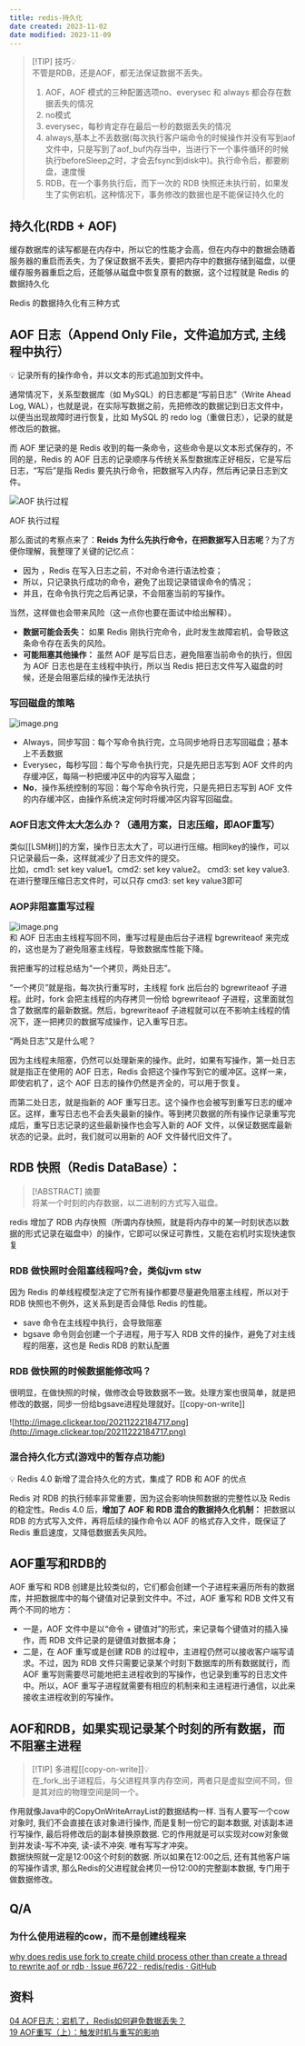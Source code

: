 ```yaml
---
title: redis-持久化
date created: 2023-11-02
date modified: 2023-11-09
---
```

> [!TIP] 技巧💡  
>  不管是RDB，还是AOF，都无法保证数据不丢失。
>  1. AOF，AOF 模式的三种配置选项no、everysec 和 always 都会存在数据丢失的情况
> 	 1. no模式
> 	 2. everysec，每秒肯定存在最后一秒的数据丢失的情况
> 	 3. always,基本上不丢数据(每次执行客户端命令的时候操作并没有写到aof文件中，只是写到了aof_buf内存当中，当进行下一个事件循环的时候执行beforeSleep之时，才会去fsync到disk中)。执行命令后，都要刷盘，速度慢
>  2. RDB，在一个事务执行后，而下一次的 RDB 快照还未执行前，如果发生了实例宕机，这种情况下，事务修改的数据也是不能保证持久化的

## 持久化(RDB + AOF)

缓存数据库的读写都是在内存中，所以它的性能才会高，但在内存中的数据会随着服务器的重启而丢失，为了保证数据不丢失，要把内存中的数据存储到磁盘，以便缓存服务器重启之后，还能够从磁盘中恢复原有的数据，这个过程就是 Redis 的数据持久化

Redis 的数据持久化有三种方式

## AOF 日志（Append Only File，文件追加方式, 主线程中执行）

<aside> 💡 记录所有的操作命令，并以文本的形式追加到文件中。

</aside>

通常情况下，关系型数据库（如 MySQL）的日志都是“写前日志”（Write Ahead Log, WAL），也就是说，在实际写数据之前，先把修改的数据记到日志文件中，以便当出现故障时进行恢复，比如 MySQL 的 redo log（重做日志），记录的就是修改后的数据。

而 AOF 里记录的是 Redis 收到的每一条命令，这些命令是以文本形式保存的，不同的是，Redis 的 AOF 日志的记录顺序与传统关系型数据库正好相反，它是写后日志，“写后”是指 Redis 要先执行命令，把数据写入内存，然后再记录日志到文件。

![AOF 执行过程](http://image.clickear.top/20211222184311.png)

AOF 执行过程

那么面试的考察点来了：**Reids 为什么先执行命令，在把数据写入日志呢**？为了方便你理解，我整理了关键的记忆点：

- 因为 ，Redis 在写入日志之前，不对命令进行语法检查；
- 所以，只记录执行成功的命令，避免了出现记录错误命令的情况；
- 并且，在命令执行完之后再记录，不会阻塞当前的写操作。

当然，这样做也会带来风险（这一点你也要在面试中给出解释）。

- **数据可能会丢失：** 如果 Redis 刚执行完命令，此时发生故障宕机，会导致这条命令存在丢失的风险。
- **可能阻塞其他操作：** 虽然 AOF 是写后日志，避免阻塞当前命令的执行，但因为 AOF 日志也是在主线程中执行，所以当 Redis 把日志文件写入磁盘的时候，还是会阻塞后续的操作无法执行

### 写回磁盘的策略

![image.png](http://image.clickear.top/20231105004845.png)

- Always，同步写回：每个写命令执行完，立马同步地将日志写回磁盘；基本上不丢数据
- Everysec，每秒写回：每个写命令执行完，只是先把日志写到 AOF 文件的内存缓冲区，每隔一秒把缓冲区中的内容写入磁盘；
- **No**，操作系统控制的写回：每个写命令执行完，只是先把日志写到 AOF 文件的内存缓冲区，由操作系统决定何时将缓冲区内容写回磁盘。

### AOF日志文件太大怎么办？（通用方案，日志压缩，即AOF重写）

类似[[LSM树]]的方案，操作日志太大了，可以进行压缩。相同key的操作，可以只记录最后一条，这样就减少了日志文件的提交。  
比如，cmd1: set key value1。cmd2: set key value2。 cmd3: set key value3.在进行整理压缩日志文件时，可以只存 cmd3: set key value3即可

### AOP非阻塞重写过程

![image.png](http://image.clickear.top/20231105005323.png)  
和 AOF 日志由主线程写回不同，重写过程是由后台子进程 bgrewriteaof 来完成的，这也是为了避免阻塞主线程，导致数据库性能下降。

我把重写的过程总结为“一个拷贝，两处日志”。

“一个拷贝”就是指，每次执行重写时，主线程 fork 出后台的 bgrewriteaof 子进程。此时，fork 会把主线程的内存拷贝一份给 bgrewriteaof 子进程，这里面就包含了数据库的最新数据。然后，bgrewriteaof 子进程就可以在不影响主线程的情况下，逐一把拷贝的数据写成操作，记入重写日志。

“两处日志”又是什么呢？

因为主线程未阻塞，仍然可以处理新来的操作。此时，如果有写操作，第一处日志就是指正在使用的 AOF 日志，Redis 会把这个操作写到它的缓冲区。这样一来，即使宕机了，这个 AOF 日志的操作仍然是齐全的，可以用于恢复。

而第二处日志，就是指新的 AOF 重写日志。这个操作也会被写到重写日志的缓冲区。这样，重写日志也不会丢失最新的操作。等到拷贝数据的所有操作记录重写完成后，重写日志记录的这些最新操作也会写入新的 AOF 文件，以保证数据库最新状态的记录。此时，我们就可以用新的 AOF 文件替代旧文件了。

## **RDB 快照（Redis DataBase）**：

> [!ABSTRACT] 摘要  
>  将某一个时刻的内存数据，以二进制的方式写入磁盘。

redis 增加了 RDB 内存快照（所谓内存快照，就是将内存中的某一时刻状态以数据的形式记录在磁盘中）的操作，它即可以保证可靠性，又能在宕机时实现快速恢复

### **RDB 做快照时会阻塞线程吗?会，类似jvm stw**

因为 Redis 的单线程模型决定了它所有操作都要尽量避免阻塞主线程，所以对于 RDB 快照也不例外，这关系到是否会降低 Redis 的性能。

- save 命令在主线程中执行，会导致阻塞
- bgsave 命令则会创建一个子进程，用于写入 RDB 文件的操作，避免了对主线程的阻塞，这也是 Redis RDB 的默认配置

### **RDB 做快照的时候数据能修改吗？**

很明显，在做快照的时候，做修改会导致数据不一致。处理方案也很简单，就是把修改的数据，同步一份给bgsave进程处理就好。[[copy-on-write]]

![http://image.clickear.top/20211222184717.png](http://image.clickear.top/20211222184717.png)

### **混合持久化方式(游戏中的暂存点功能)**

<aside> 💡 Redis 4.0 新增了混合持久化的方式，集成了 RDB 和 AOF 的优点

</aside>

Redis 对 RDB 的执行频率非常重要，因为这会影响快照数据的完整性以及 Redis 的稳定性。Redis 4.0 后，**增加了 AOF 和 RDB 混合的数据持久化机制：** 把数据以 RDB 的方式写入文件，再将后续的操作命令以 AOF 的格式存入文件，既保证了 Redis 重启速度，又降低数据丢失风险。

## AOF重写和RDB的

AOF 重写和 RDB 创建是比较类似的，它们都会创建一个子进程来遍历所有的数据库，并把数据库中的每个键值对记录到文件中。不过，AOF 重写和 RDB 文件又有两个不同的地方：

- 一是，AOF 文件中是以“命令 + 键值对”的形式，来记录每个键值对的插入操作，而 RDB 文件记录的是键值对数据本身；
- 二是，在 AOF 重写或是创建 RDB 的过程中，主进程仍然可以接收客户端写请求。不过，因为 RDB 文件只需要记录某个时刻下数据库的所有数据就行，而 AOF 重写则需要尽可能地把主进程收到的写操作，也记录到重写的日志文件中。所以，AOF 重写子进程就需要有相应的机制来和主进程进行通信，以此来接收主进程收到的写操作。

## AOF和RDB，如果实现记录某个时刻的所有数据，而不阻塞主进程

> [!TIP] 多进程[[copy-on-write]]💡  
>  在_fork_出子进程后，与父进程共享内存空间，两者只是虚拟空间不同，但是其对应的物理空间是同一个。
>  

 作用就像Java中的CopyOnWriteArrayList的数据结构一样. 当有人要写一个cow对象时, 我们不会直接在该对象进行操作, 而是复制一份它的副本数据, 对该副本进行写操作, 最后将修改后的副本替换原数据. 它的作用就是可以实现对cow对象做到并发读-写不冲突, 读-读不冲突. 唯有写写才冲突。  
数据快照就一定是12:00这个时刻的数据. 所以如果在12:00之后, 还有其他客户端的写操作请求, 那么Redis的父进程就会拷贝一份12:00的完整副本数据, 专门用于做数据修改。

## Q/A

### 为什么使用进程的cow，而不是创建线程来

[why does redis use fork to create child process other than create a thread to rewrite aof or rdb · Issue #6722 · redis/redis · GitHub](https://github.com/redis/redis/issues/6722)

## 资料

[04 AOF日志：宕机了，Redis如何避免数据丢失？](https://learn.lianglianglee.com/%e4%b8%93%e6%a0%8f/Redis%20%e6%a0%b8%e5%bf%83%e6%8a%80%e6%9c%af%e4%b8%8e%e5%ae%9e%e6%88%98/04%20%20AOF%e6%97%a5%e5%bf%97%ef%bc%9a%e5%ae%95%e6%9c%ba%e4%ba%86%ef%bc%8cRedis%e5%a6%82%e4%bd%95%e9%81%bf%e5%85%8d%e6%95%b0%e6%8d%ae%e4%b8%a2%e5%a4%b1%ef%bc%9f.md)  
[19 AOF重写（上）：触发时机与重写的影响](https://learn.lianglianglee.com/%E4%B8%93%E6%A0%8F/Redis%20%E6%BA%90%E7%A0%81%E5%89%96%E6%9E%90%E4%B8%8E%E5%AE%9E%E6%88%98/19%20%20AOF%E9%87%8D%E5%86%99%EF%BC%88%E4%B8%8A%EF%BC%89%EF%BC%9A%E8%A7%A6%E5%8F%91%E6%97%B6%E6%9C%BA%E4%B8%8E%E9%87%8D%E5%86%99%E7%9A%84%E5%BD%B1%E5%93%8D.md)
